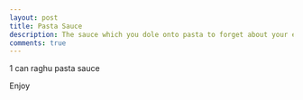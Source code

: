```yaml
---
layout: post
title: Pasta Sauce
description: The sauce which you dole onto pasta to forget about your existence
comments: true
---
```


1 can raghu pasta sauce

Enjoy